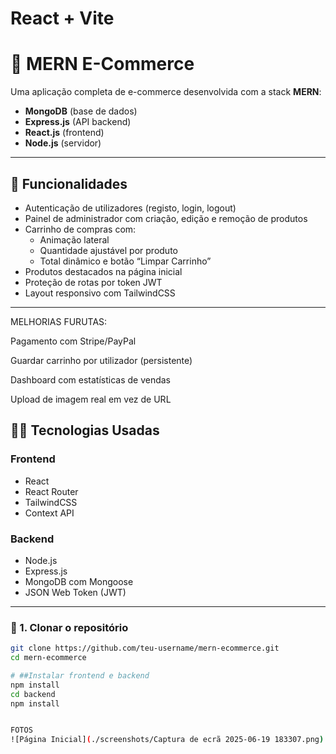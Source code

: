 # React + Vite

# 🛒 MERN E-Commerce

Uma aplicação completa de e-commerce desenvolvida com a stack **MERN**:

- **MongoDB** (base de dados)
- **Express.js** (API backend)
- **React.js** (frontend)
- **Node.js** (servidor)

---

## 🚀 Funcionalidades

- Autenticação de utilizadores (registo, login, logout)
- Painel de administrador com criação, edição e remoção de produtos
- Carrinho de compras com:
  - Animação lateral
  - Quantidade ajustável por produto
  - Total dinâmico e botão “Limpar Carrinho”
- Produtos destacados na página inicial
- Proteção de rotas por token JWT
- Layout responsivo com TailwindCSS

---

MELHORIAS FURUTAS:

Pagamento com Stripe/PayPal

Guardar carrinho por utilizador (persistente)

Dashboard com estatísticas de vendas

Upload de imagem real em vez de URL

## 🧑‍💻 Tecnologias Usadas

### Frontend
- React
- React Router
- TailwindCSS
- Context API

### Backend
- Node.js
- Express.js
- MongoDB com Mongoose
- JSON Web Token (JWT)

---



### 🔧 1. Clonar o repositório

```bash
git clone https://github.com/teu-username/mern-ecommerce.git
cd mern-ecommerce

# ##Instalar frontend e backend
npm install
cd backend
npm install


FOTOS
![Página Inicial](./screenshots/Captura de ecrã 2025-06-19 183307.png)

